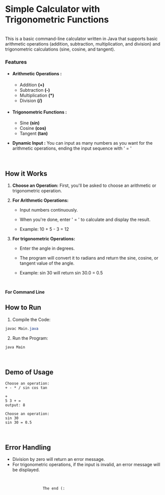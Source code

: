 # __Simple Calculator with Trigonometric Functions__

<br>
This is a basic command-line calculator written in Java that supports basic arithmetic operations (addition, subtraction, multiplication, and division) and trigonometric calculations (sine, cosine, and tangent).

<br>

### __Features__

* #### __Arithmetic Operations :__
  - Addition __(+)__
  - Subtraction __(-)__
  - Multiplication __(*)__
  - Division __(/)__

* #### __Trigonometric Functions :__

  - Sine __(sin)__
  - Cosine __(cos)__
  - Tangent __(tan)__

* __Dynamic Input :__ You can input as many numbers as you want for the arithmetic operations, ending the input sequence with ' = '

<br>

## How it Works

1. __Choose an Operation:__ First, you'll be asked to choose an arithmetic or trigonometric operation.

2. __For Arithmetic Operations:__ 
   * Input numbers continuously.
   * When you're done, enter ' = ' to calculate and display the result.

   * Example: 10 + 5 - 3 = 12
3. __For trigonometric Operations:__ 

     * Enter the angle in degrees.

     * The program will convert it to radians and return the sine, cosine, or tangent value of the angle.
     * Example: sin 30 will return sin 30.0 = 0.5


<br>

__For Command Line__

## How to Run

1. Compile the Code:
``` java
javac Main.java
```
2. Run the Program:
```java
java Main
```

<br>

## Demo of Usage

```
Choose an operation:
+ - * / sin cos tan

+
5 3 + =
output: 8

Choose an operation:
sin 30
sin 30 = 0.5

```

<br>

## Error Handling

* Division by zero will return an error message.
* For trigonometric operations, if the input is invalid, an error message will be displayed.

<br>

                     The end (: